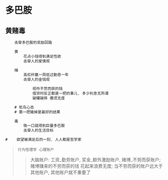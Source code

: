 # 多巴胺

## 黄赌毒

```js
    击穿多巴胺的奖励回路

    黄
        花点小钱得到满足性欲
        击穿人的爱情观

    赌
        高杠杆赢一局低过勤恳一年
        击穿人的金钱观

            视作不劳而获的钱
            借贷时反正都是一把的事儿, 多少利息无所谓
            破罐破摔 撒谎无度

    # 鸵鸟心态
    # 第一把输掉是最好的结果

    毒
        吸一口就得到巨量多巴胺
        击穿人的生活目标

#    欲望被满足后的一刻, 人人都是哲学家
```

> `行为性理学 心理账户`
>> 大脑账户: 工资_勤劳账户, 奖金_额外激励账户, 赌博_不劳而获账户;
>> 赌博赚来的不劳而获的钱 花起来浪费无度;
>> 当不劳而获的账户远大于其他账户, 其他账户就不重要了